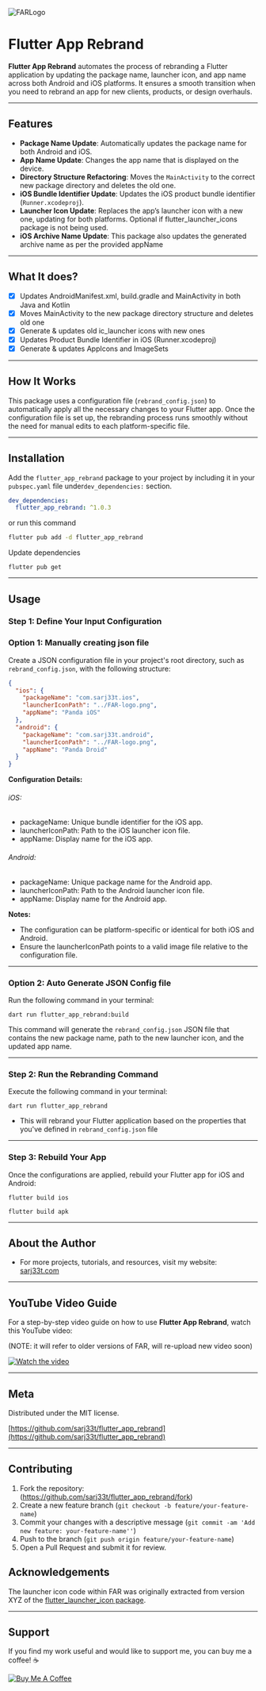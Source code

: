 ![FARLogo](https://raw.githubusercontent.com/sarj33t/flutter_app_rebrand/main/FAR-logo.png)

# Flutter App Rebrand

**Flutter App Rebrand** automates the process of rebranding a Flutter application by updating the package name, launcher icon, and app name across both Android and iOS platforms. It ensures a smooth transition when you need to rebrand an app for new clients, products, or design overhauls.

---

## Features

- **Package Name Update**: Automatically updates the package name for both Android and iOS.
- **App Name Update**: Changes the app name that is displayed on the device.
- **Directory Structure Refactoring**: Moves the `MainActivity` to the correct new package directory and deletes the old one.
- **iOS Bundle Identifier Update**: Updates the iOS product bundle identifier (`Runner.xcodeproj`).
- **Launcher Icon Update**: Replaces the app’s launcher icon with a new one, updating for both platforms.  Optional if flutter_launcher_icons package is not being used.
- **iOS Archive Name Update**: This package also updates the generated archive name as per the provided appName

---

## What It does?
- [x] Updates AndroidManifest.xml, build.gradle and MainActivity in both Java and Kotlin
- [x] Moves MainActivity to the new package directory structure and deletes old one
- [x] Generate & updates old ic_launcher icons with new ones
- [x] Updates Product Bundle Identifier in iOS (Runner.xcodeproj)
- [x] Generate & updates AppIcons and ImageSets

---

## How It Works

This package uses a configuration file (`rebrand_config.json`) to automatically apply all the necessary changes to your Flutter app. Once the configuration file is set up, the rebranding process runs smoothly without the need for manual edits to each platform-specific file.

---

## Installation

Add the `flutter_app_rebrand` package to your project by including it in your `pubspec.yaml` file under`dev_dependencies:` section.

```yaml
dev_dependencies: 
  flutter_app_rebrand: ^1.0.3
```
or run this command
```bash
flutter pub add -d flutter_app_rebrand
```

Update dependencies
```
flutter pub get
```

---

## Usage

### Step 1: Define Your Input Configuration
### Option 1: Manually creating json file

Create a JSON configuration file in your project's root directory, such as `rebrand_config.json`, with the following structure:

```json
{
  "ios": {
    "packageName": "com.sarj33t.ios",
    "launcherIconPath": "../FAR-logo.png",
    "appName": "Panda iOS"
  },
  "android": {
    "packageName": "com.sarj33t.android",
    "launcherIconPath": "../FAR-logo.png",
    "appName": "Panda Droid"
  }
}
```
**Configuration Details:**
###### iOS:
- packageName: Unique bundle identifier for the iOS app.
- launcherIconPath: Path to the iOS launcher icon file.
- appName: Display name for the iOS app.

###### Android:
- packageName: Unique package name for the Android app.
- launcherIconPath: Path to the Android launcher icon file.
- appName: Display name for the Android app.

**Notes:**
- The configuration can be platform-specific or identical for both iOS and Android.
- Ensure the launcherIconPath points to a valid image file relative to the configuration file.

---

### Option 2: Auto Generate JSON Config file

Run the following command in your terminal:
```
dart run flutter_app_rebrand:build
```

This command will generate the `rebrand_config.json` JSON file that contains the new package name, path to the new launcher icon, and the updated app name.

---

### Step 2: Run the Rebranding Command

Execute the following command in your terminal:
```
dart run flutter_app_rebrand
```
- This will rebrand your Flutter application based on the properties that you've defined in `rebrand_config.json` file

---

### Step 3: Rebuild Your App
Once the configurations are applied, rebuild your Flutter app for iOS and Android:
```
flutter build ios
```
```
flutter build apk
```

---

## About the Author

- For more projects, tutorials, and resources, visit my website: [sarj33t.com](https://sarj33t.com)

---

## YouTube Video Guide

For a step-by-step video guide on how to use **Flutter App Rebrand**, watch this YouTube video:

(NOTE: it will refer to older versions of FAR, will re-upload new video soon)

[![Watch the video](https://img.youtube.com/vi/qMqxev7-gV4/maxresdefault.jpg)](https://www.youtube.com/watch?v=qMqxev7-gV4)


---

## Meta

Distributed under the MIT license.

[https://github.com/sarj33t/flutter_app_rebrand](https://github.com/sarj33t/flutter_app_rebrand)

---

## Contributing

1. Fork the repository: (<https://github.com/sarj33t/flutter_app_rebrand/fork>)
2. Create a new feature branch (`git checkout -b feature/your-feature-name`)
3. Commit your changes with a descriptive message (`git commit -am 'Add new feature: your-feature-name''`)
4. Push to the branch (`git push origin feature/your-feature-name`)
5. Open a Pull Request and submit it for review.

## Acknowledgements

The launcher icon code within FAR was originally extracted from version XYZ of the [flutter_launcher_icon package](https://pub.dev/packages/flutter_launcher_icons).

---

## Support

If you find my work useful and would like to support me, you can buy me a coffee! ☕️

[![Buy Me A Coffee](https://img.shields.io/badge/Buy%20Me%20A%20Coffee-FFDD00?style=flat-square&logo=buy-me-a-coffee&logoColor=black)](https://buymeacoffee.com/sarj33t)
